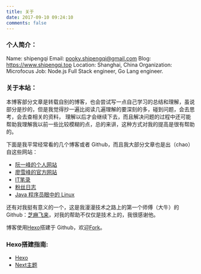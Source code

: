 ```yaml
---
title: 关于
date: 2017-09-10 09:24:10
comments: false
---
```



### 个人简介：
Name: shipengqi
Email: pooky.shipengqi@gmail.com
Blog: https://www.shipengqi.top
Location: Shanghai, China
Organization: Microfocus
Job: Node.js Full Stack engineer, Go Lang engineer.

### 关于本站：

本博客部分文章是转载自别的博客，也会尝试写一点自己学习的总结和理解，虽说部分是抄的，但是我觉得抄一遍比阅读几遍理解的要深刻的多，碰到问题，会去思考，会去查相关的资料，
理解以后才会继续下去，而且解决问题的过程中还可能帮助我理解我以前一些比较模糊的点，总的来讲，这种方式对我的提高是很有帮助的。

下面是我平常经常看的几个博客或者 Github，而且我大部分文章也是出（chao）自这些网站：

- [阮一峰的个人网站](http://www.ruanyifeng.com/home.html)
- [廖雪峰的官方网站](https://www.liaoxuefeng.com/)
- [IT笔录](https://itbilu.com/)
- [粉丝日志](http://blog.fens.me/)
- [Java 程序员眼中的 Linux](https://github.com/judasn/Linux-Tutorial)

还有对我挺有意义的一个，这是我漫漫技术之路上的第一个师傅（大牛）的 Github：[芝麻飞来](https://github.com/magicsky)，对我的帮助不仅仅是技术上的，我很感谢他。


博客使用[Hexo](https://hexo.io/zh-cn/docs/)搭建于 Github，欢迎[Fork](https://github.com/shipengqi/shipengqi.github.io)。

### Hexo搭建指南: 

- [Hexo](https://hexo.io/zh-cn/docs/)
- [Next主题](http://theme-next.iissnan.com/)

